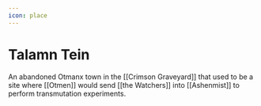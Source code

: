 ```yaml
---
icon: place
---
```

# Talamn Tein
An abandoned Otmanx town in the [[Crimson Graveyard]] that used to be a site where [[Otmen]] would send [[the Watchers]] into [[Ashenmist]] to perform transmutation experiments.